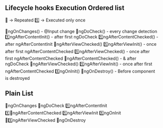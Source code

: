 ## Lifecycle hooks Execution Ordered list

🔄 ->  Repeated
1️⃣ ->  Executed only once

🔄ngOnChanges() - @Input change
🔄ngDoCheck() - every change detection
  1️⃣ngAfterContentInit() - after first ngDoCheck
    1️⃣ngAfterContentChecked() - after ngAfterContentInit
      🔄ngAfterViewChecked()
      1️⃣ngAfterViewInit() - once after first ngAfterContentChecked
        1️⃣ngAfterViewChecked() - once after first ngAfterContentChecked
  🔄ngAfterContentChecked() - & after ngDoCheck
    🔄ngAfterViewChecked()
    1️⃣ngAfterViewInit() - once after first ngAfterContentChecked
1️⃣ngOnInit()
🔴ngOnDestroy() - Before component is destroyed


## Plain List
🔄ngOnChanges
🔄ngDoCheck
1️⃣ngAfterContentInit
1️⃣🔄ngAfterContentChecked
1️⃣ngAfterViewInit
1️⃣ngOnInit
🔄1️⃣ngAfterViewChecked
🔴ngOnDestroy
